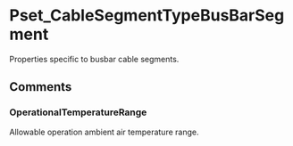 # Pset_CableSegmentTypeBusBarSegment

Properties specific to busbar cable segments.


## Comments

### OperationalTemperatureRange

Allowable operation ambient air temperature range.

